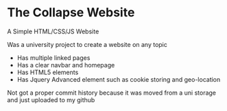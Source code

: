 # The Collapse Website
A Simple HTML/CSS/JS Website

Was a university project to create a website on any topic
- Has multiple linked pages
- Has a clear navbar and homepage
- Has HTML5 elements
- Has Jquery Advanced element such as cookie storing and geo-location

Not got a proper commit history because it was moved from a uni storage and just uploaded to my github
